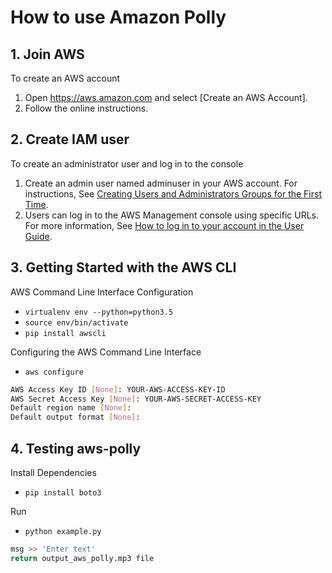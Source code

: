 # How to use Amazon Polly


## 1. Join AWS
To create an AWS account
1. Open https://aws.amazon.com and select [Create an AWS Account].
2. Follow the online instructions.


## 2. Create IAM user
To create an administrator user and log in to the console
1. Create an admin user named adminuser in your AWS account. For instructions, See [Creating Users and Administrators Groups for the First Time](https://docs.aws.amazon.com/IAM/latest/UserGuide/getting-started_create-admin-group.html).
2. Users can log in to the AWS Management console using specific URLs. For more information, See [How to log in to your account in the User Guide](https://docs.aws.amazon.com/IAM/latest/UserGuide/getting-started_how-users-sign-in.html).


## 3. Getting Started with the AWS CLI
AWS Command Line Interface Configuration
- `virtualenv env --python=python3.5`
- `source env/bin/activate`
- `pip install awscli`

Configuring the AWS Command Line Interface
- `aws configure`
```bash
AWS Access Key ID [None]: YOUR-AWS-ACCESS-KEY-ID
AWS Secret Access Key [None]: YOUR-AWS-SECRET-ACCESS-KEY
Default region name [None]: 
Default output format [None]: 
```


## 4. Testing aws-polly 
Install Dependencies
- `pip install boto3`

Run
- `python example.py`
```bash
msg >> 'Enter text'
return output_aws_polly.mp3 file
```

